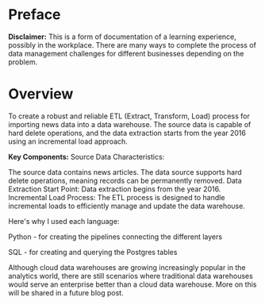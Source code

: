 # Preface
**Disclaimer:** This is a form of documentation of a learning experience, possibly in the workplace. There are many ways to complete the process of data management challenges for different businesses depending on the problem.

# Overview
To create a robust and reliable ETL (Extract, Transform, Load) process for importing news data into a data warehouse. The source data is capable of hard delete operations, and the data extraction starts from the year 2016 using an incremental load approach.

**Key Components:**
Source Data Characteristics:

The source data contains news articles.
       The data source supports hard delete operations, meaning records can be permanently removed.
Data Extraction Start Point:
      Data extraction begins from the year 2016.
Incremental Load Process:
      The ETL process is designed to handle incremental loads to efficiently manage and update the data warehouse.

Here's why I used each language:

Python - for creating the pipelines connecting the different layers

SQL - for creating and querying the Postgres tables

Although cloud data warehouses are growing increasingly popular in the analytics world, there are still scenarios where traditional data warehouses would serve an enterprise better than a cloud data warehouse. More on this will be shared in a future blog post.
